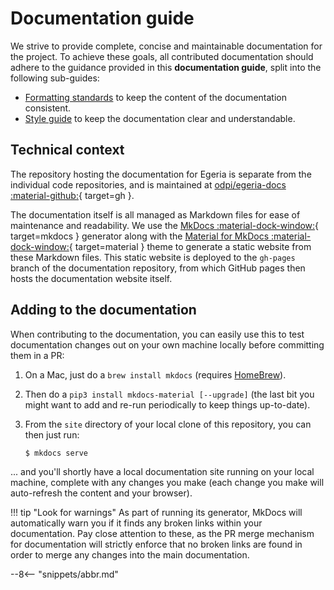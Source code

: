 <!-- SPDX-License-Identifier: CC-BY-4.0 -->
<!-- Copyright Contributors to the Egeria project. -->

# Documentation guide

We strive to provide complete, concise and maintainable documentation for the project. To achieve these goals, all contributed documentation should adhere to the guidance provided in this **documentation guide**, split into the following sub-guides:

- [Formatting standards](formatting) to keep the content of the documentation consistent.
- [Style guide](style) to keep the documentation clear and understandable.

## Technical context

The repository hosting the documentation for Egeria is separate from the individual code repositories, and is maintained at [odpi/egeria-docs :material-github:](https://github.com/odpi/egeria-docs){ target=gh }.

The documentation itself is all managed as Markdown files for ease of maintenance and readability. We use the [MkDocs :material-dock-window:](https://www.mkdocs.org){ target=mkdocs } generator along with the [Material for MkDocs :material-dock-window:](https://squidfunk.github.io/mkdocs-material/){ target=material } theme to generate a static website from these Markdown files. This static website is deployed to the `gh-pages` branch of the documentation repository, from which GitHub pages then hosts the documentation website itself.

## Adding to the documentation

When contributing to the documentation, you can easily use this to test documentation changes out on your own machine locally before committing them in a PR:

1. On a Mac, just do a `brew install mkdocs` (requires [HomeBrew](https://brew.sh)).
2. Then do a `pip3 install mkdocs-material [--upgrade]` (the last bit you might want to add and re-run periodically to keep things up-to-date).
3. From the `site` directory of your local clone of this repository, you can then just run:

    ```shell
    $ mkdocs serve
    ```

... and you'll shortly have a local documentation site running on your local machine, complete with any changes you make (each change you make will auto-refresh the content and your browser).

!!! tip "Look for warnings"
    As part of running its generator, MkDocs will automatically warn you if it finds any broken links within your documentation. Pay close attention to these, as the PR merge mechanism for documentation will strictly enforce that no broken links are found in order to merge any changes into the main documentation.

--8<-- "snippets/abbr.md"
